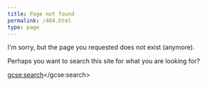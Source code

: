 ```yaml
---
title: Page not found
permalink: /404.html
type: page
---
```


I'm sorry, but the page you requested does not exist (anymore).

Perhaps you want to search this site for what you are looking for?

<script>
  (function() {
    var cx = '002030649797787794880:WMX318167759';
    var gcse = document.createElement('script'); gcse.type = 'text/javascript'; gcse.async = true;
    gcse.src = (document.location.protocol == 'https:' ? 'https:' : 'http:') +
        '//www.google.com/cse/cse.js?cx=' + cx;
    var s = document.getElementsByTagName('script')[0]; s.parentNode.insertBefore(gcse, s);
  })();
</script>

<gcse:search></gcse:search>
